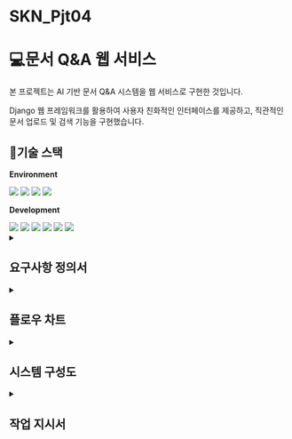 # SKN_Pjt04

# 💻문서 Q&A 웹 서비스

본 프로젝트는 AI 기반 문서 Q&A 시스템을 웹 서비스로 구현한 것입니다.

Django 웹 프레임워크를 활용하여 사용자 친화적인 인터페이스를 제공하고, 직관적인 문서 업로드 및 검색 기능을 구현했습니다.

## 📜기술 스택

<div>
 
**Environment**

<div>
 <img src="https://img.shields.io/badge/Python-3776AB?style=for-the-badge&logo=Python&logoColor=white">
 <img src="https://img.shields.io/badge/Visual Studio Code-007ACC?style=for-the-badge&logo=Visual Studio Code&logoColor=white"/>
 <img src="https://img.shields.io/badge/git-F05032?style=for-the-badge&logo=git&logoColor=white"/>
 <img src="https://img.shields.io/badge/github-181717?style=for-the-badge&logo=github&logoColor=white"/>
</div>

**Development**

<div>
 <img src="https://img.shields.io/badge/html5-E34F26?style=for-the-badge&logo=html5&logoColor=white">
 <img src="https://img.shields.io/badge/css-1572B6?style=for-the-badge&logo=css3&logoColor=white">
 <img src="https://img.shields.io/badge/javascript-F7DF1E?style=for-the-badge&logo=javascript&logoColor=black">
 <img src="https://img.shields.io/badge/django-092E20?style=for-the-badge&logo=django&logoColor=white">
 <img src="https://img.shields.io/badge/langchain-1C3C3C?style=for-the-badge&logo=langchain&logoColor=white">
 <img src="https://img.shields.io/badge/bootstrap-7952B3?style=for-the-badge&logo=bootstrap&logoColor=white">
</div>

<details>

<summary><h2>요구사항 정의서</h2></summary>

![image](https://github.com/user-attachments/assets/bbabd0d5-01c1-4163-a8c8-d42a4d07e5a9)

</details>

<details>
  
<summary><h2>플로우 차트</h2></summary>

![SKN05_PJT4_4_플로우차트](https://github.com/user-attachments/assets/03c7c556-2862-4664-b80e-fbf0e5babe85)
  
</details>

<details>
  
<summary><h2>시스템 구성도</h2></summary>

![SKN05_PJT04_4_시스템 구성도](https://github.com/user-attachments/assets/bdd95d97-1fbe-4d78-b333-4a3da3162e79)
  
</details>

<details>
  
<summary><h2>작업 지시서</h2></summary>

![6](https://github.com/user-attachments/assets/eaebb972-5965-4e5d-9938-48023aec99c4)
![7](https://github.com/user-attachments/assets/260ab523-3697-4cce-aede-a844a56034f3)
![8](https://github.com/user-attachments/assets/45ecd81e-66e0-4438-af5b-5d380324260c)
![9](https://github.com/user-attachments/assets/a9adc378-b5cb-4c92-968d-354f0db57f9a)
![10](https://github.com/user-attachments/assets/5ffc169c-5d16-4d4d-b7fc-968d30a61315)
![11](https://github.com/user-attachments/assets/73baa85a-d7ac-4583-b94e-9908fdafa335)

  
</details>
